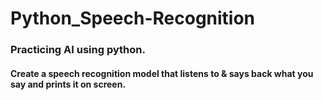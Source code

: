 # Python_Speech-Recognition
### Practicing AI using python.

#### Create a speech recognition model that listens to & says back what you say and prints it on screen.
